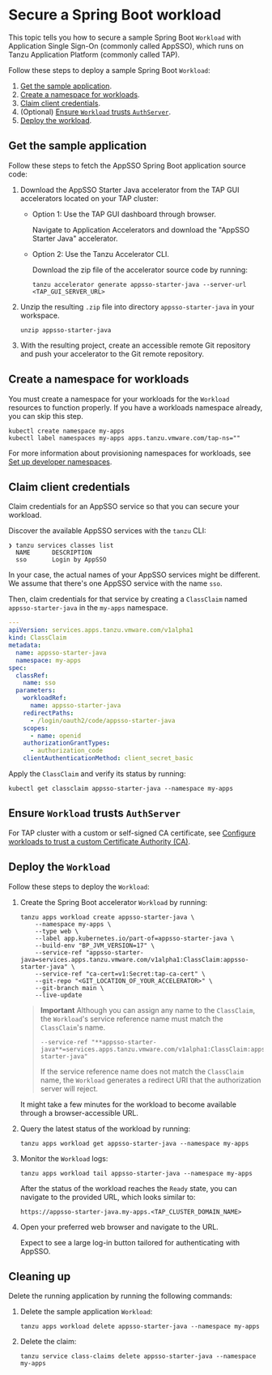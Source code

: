 # Secure a Spring Boot workload

This topic tells you how to secure a sample Spring Boot `Workload` with 
Application Single Sign-On (commonly called AppSSO), 
which runs on Tanzu Application Platform (commonly called TAP).

Follow these steps to deploy a sample Spring Boot `Workload`:

1. [Get the sample application](#sample-app).
1. [Create a namespace for workloads](#create-namespace).
1. [Claim client credentials](#credentials).
1. (Optional) [Ensure `Workload` trusts `AuthServer`](#trust-authserver).
1. [Deploy the workload](#deploy-workload).

## <a id='sample-app'></a> Get the sample application

Follow these steps to fetch the AppSSO Spring Boot application source code:

1. Download the AppSSO Starter Java accelerator from the TAP GUI accelerators located on your TAP cluster:

    - Option 1: Use the TAP GUI dashboard through browser.

        Navigate to Application Accelerators and download the "AppSSO Starter Java" accelerator.

    - Option 2: Use the Tanzu Accelerator CLI.

        Download the zip file of the accelerator source code by running:

        ```shell
        tanzu accelerator generate appsso-starter-java --server-url <TAP_GUI_SERVER_URL>
        ```

1. Unzip the resulting `.zip` file into directory `appsso-starter-java` in your workspace.

    ```shell
    unzip appsso-starter-java
    ```

1. With the resulting project, create an accessible remote Git repository and push your accelerator to the Git remote repository.

## <a id='create-namespace'></a> Create a namespace for workloads

You must create a namespace for your workloads for the `Workload` resources to function properly.
If you have a workloads namespace already, you can skip this step.

```shell
kubectl create namespace my-apps
kubectl label namespaces my-apps apps.tanzu.vmware.com/tap-ns=""
```

For more information about provisioning namespaces for workloads, see [Set up developer namespaces](../../install-online/set-up-namespaces.hbs.md).

## <a id='credentials'></a> Claim client credentials

Claim credentials for an AppSSO service so that you can secure your workload.

Discover the available AppSSO services with the `tanzu` CLI:

```console
❯ tanzu services classes list
  NAME      DESCRIPTION
  sso       Login by AppSSO
```

In your case, the actual names of your AppSSO services might be different. We
assume that there's one AppSSO service with the name `sso`.

Then, claim credentials for that service by creating a `ClassClaim` named
`appsso-starter-java` in the `my-apps` namespace.

```yaml
---
apiVersion: services.apps.tanzu.vmware.com/v1alpha1
kind: ClassClaim
metadata:
  name: appsso-starter-java
  namespace: my-apps
spec:
  classRef:
    name: sso
  parameters:
    workloadRef:
      name: appsso-starter-java
    redirectPaths:
      - /login/oauth2/code/appsso-starter-java
    scopes:
      - name: openid
    authorizationGrantTypes:
      - authorization_code
    clientAuthenticationMethod: client_secret_basic
```

Apply the `ClassClaim` and verify its status by running:

```shell
kubectl get classclaim appsso-starter-java --namespace my-apps
```

## <a id="trust-authserver"></a> Ensure `Workload` trusts `AuthServer`

For TAP cluster with a custom or self-signed CA certificate,
see [Configure workloads to trust a custom Certificate Authority (CA)](../tutorials/service-operators/workload-trust-custom-ca.hbs.md).

## <a id="deploy-workload"></a> Deploy the `Workload`

Follow these steps to deploy the `Workload`:

1. Create the Spring Boot accelerator `Workload` by running:

    ```shell
    tanzu apps workload create appsso-starter-java \
        --namespace my-apps \
        --type web \
        --label app.kubernetes.io/part-of=appsso-starter-java \
        --build-env "BP_JVM_VERSION=17" \
        --service-ref "appsso-starter-java=services.apps.tanzu.vmware.com/v1alpha1:ClassClaim:appsso-starter-java" \
        --service-ref "ca-cert=v1:Secret:tap-ca-cert" \
        --git-repo "<GIT_LOCATION_OF_YOUR_ACCELERATOR>" \
        --git-branch main \
        --live-update
    ```

    > **Important** Although you can assign any name to the `ClassClaim`, the `Workload`'s service reference name
    > must match the `ClassClaim`'s name.
    >
    > ```console
    > --service-ref "**appsso-starter-java**=services.apps.tanzu.vmware.com/v1alpha1:ClassClaim:appsso-starter-java"
    > ```
    >
    > If the service reference name does not match the `ClassClaim` name,
    > the `Workload` generates a redirect URI that the authorization server will reject.

    It might take a few minutes for the workload to become available through a browser-accessible URL.

1. Query the latest status of the workload by running:

    ```shell
    tanzu apps workload get appsso-starter-java --namespace my-apps
    ```

1. Monitor the `Workload` logs:

    ```shell
    tanzu apps workload tail appsso-starter-java --namespace my-apps
    ```

    After the status of the workload reaches the `Ready` state,
    you can navigate to the provided URL, which looks similar to:

    ```text
    https://appsso-starter-java.my-apps.<TAP_CLUSTER_DOMAIN_NAME>
    ```

1. Open your preferred web browser and navigate to the URL.

    Expect to see a large log-in button tailored for authenticating with AppSSO.

## <a id="clean-up"></a> Cleaning up

Delete the running application by running the following commands:

1. Delete the sample application `Workload`:

    ```shell
    tanzu apps workload delete appsso-starter-java --namespace my-apps
    ```

1. Delete the claim:

    ```shell
    tanzu service class-claims delete appsso-starter-java --namespace my-apps
    ```

